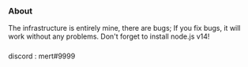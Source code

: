 ### About
The infrastructure is entirely mine, there are bugs; If you fix bugs, it will work without any problems.
Don't forget to install node.js v14!
###

discord : mert#9999
